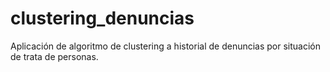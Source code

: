 # clustering_denuncias
Aplicación de algoritmo de clustering a historial de denuncias  por situación de trata de personas. 
